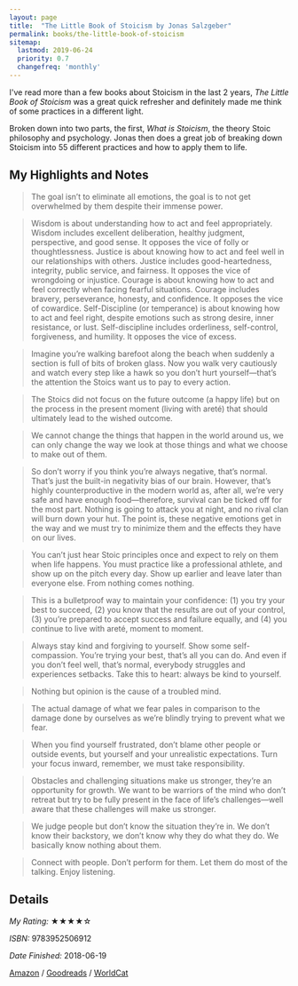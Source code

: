 ```yaml
---
layout: page
title:  "The Little Book of Stoicism by Jonas Salzgeber"
permalink: books/the-little-book-of-stoicism
sitemap:
  lastmod: 2019-06-24
  priority: 0.7
  changefreq: 'monthly'
---
```

I've read more than a few books about Stoicism in the last 2 years, _The Little Book of Stoicism_ was a great quick refresher and definitely made me think of some practices in a different light.

Broken down into two parts, the first, _What is Stoicism_, the theory Stoic philosophy and psychology. Jonas then does a great job of breaking down Stoicism into 55 different practices and how to apply them to life.

## My Highlights and Notes

>The goal isn’t to eliminate all emotions, the goal is to not get overwhelmed by them despite their immense power.

>Wisdom is about understanding how to act and feel appropriately. Wisdom includes excellent deliberation, healthy judgment, perspective, and good sense. It opposes the vice of folly or thoughtlessness. Justice is about knowing how to act and feel well in our relationships with others. Justice includes good-heartedness, integrity, public service, and fairness. It opposes the vice of wrongdoing or injustice. Courage is about knowing how to act and feel correctly when facing fearful situations. Courage includes bravery, perseverance, honesty, and confidence. It opposes the vice of cowardice. Self-Discipline (or temperance) is about knowing how to act and feel right, despite emotions such as strong desire, inner resistance, or lust. Self-discipline includes orderliness, self-control, forgiveness, and humility. It opposes the vice of excess.

>Imagine you’re walking barefoot along the beach when suddenly a section is full of bits of broken glass. Now you walk very cautiously and watch every step like a hawk so you don’t hurt yourself—that’s the attention the Stoics want us to pay to every action.

>The Stoics did not focus on the future outcome (a happy life) but on the process in the present moment (living with areté) that should ultimately lead to the wished outcome.

>We cannot change the things that happen in the world around us, we can only change the way we look at those things and what we choose to make out of them.

>So don’t worry if you think you’re always negative, that’s normal. That’s just the built-in negativity bias of our brain. However, that’s highly counterproductive in the modern world as, after all, we’re very safe and have enough food—therefore, survival can be ticked off for the most part. Nothing is going to attack you at night, and no rival clan will burn down your hut. The point is, these negative emotions get in the way and we must try to minimize them and the effects they have on our lives.

>You can’t just hear Stoic principles once and expect to rely on them when life happens. You must practice like a professional athlete, and show up on the pitch every day. Show up earlier and leave later than everyone else. From nothing comes nothing.

>This is a bulletproof way to maintain your confidence: (1) you try your best to succeed, (2) you know that the results are out of your control, (3) you’re prepared to accept success and failure equally, and (4) you continue to live with areté, moment to moment.

>Always stay kind and forgiving to yourself. Show some self-compassion. You’re trying your best, that’s all you can do. And even if you don’t feel well, that’s normal, everybody struggles and experiences setbacks. Take this to heart: always be kind to yourself.

>Nothing but opinion is the cause of a troubled mind.

>The actual damage of what we fear pales in comparison to the damage done by ourselves as we’re blindly trying to prevent what we fear.

>When you find yourself frustrated, don’t blame other people or outside events, but yourself and your unrealistic expectations. Turn your focus inward, remember, we must take responsibility.

>Obstacles and challenging situations make us stronger, they’re an opportunity for growth. We want to be warriors of the mind who don’t retreat but try to be fully present in the face of life’s challenges—well aware that these challenges will make us stronger.

>We judge people but don’t know the situation they’re in. We don’t know their backstory, we don’t know why they do what they do. We basically know nothing about them.

>Connect with people. Don’t perform for them. Let them do most of the talking. Enjoy listening.


## Details

*My Rating:* ★★★★☆

*ISBN:* 9783952506912

*Date Finished:* 2018-06-19

[Amazon](https://www.amazon.com/dp/B07MY2VFQD) / [Goodreads](https://www.goodreads.com/book/show/43621841) / [WorldCat](https://www.worldcat.org/oclc/1086612398)